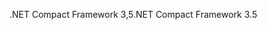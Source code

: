 <span data-ttu-id="799f4-101">.NET Compact Framework 3,5</span><span class="sxs-lookup"><span data-stu-id="799f4-101">.NET Compact Framework 3.5</span></span>